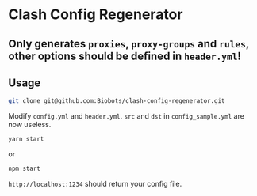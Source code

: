 # Clash Config Regenerator

## Only generates `proxies`, `proxy-groups` and `rules`, other options should be defined in `header.yml`!

## Usage

```bash
git clone git@github.com:Biobots/clash-config-regenerator.git
```

Modify `config.yml` and `header.yml`. `src` and `dst` in `config_sample.yml` are now useless.

```bash
yarn start
```

or

```bash
npm start
```

`http://localhost:1234` should return your config file.
